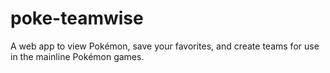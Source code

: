# poke-teamwise
A web app to view Pokémon, save your favorites, and create teams for use in the mainline Pokémon games.
